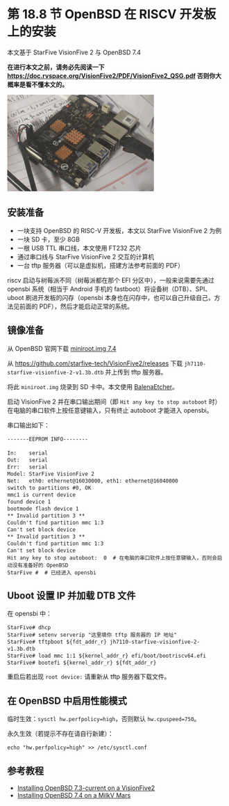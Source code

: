 # 第 18.8 节 OpenBSD 在 RISCV 开发板上的安装

本文基于 StarFive VisionFive 2 与 OpenBSD 7.4

**在进行本文之前，请务必先阅读一下 <https://doc.rvspace.org/VisionFive2/PDF/VisionFive2_QSG.pdf> 否则你大概率是看不懂本文的。** 


![StarFive VisionFive 2](../.gitbook/assets/vf2.png)

## 安装准备

- 一块支持 OpenBSD 的 RISC-V 开发板，本文以 StarFive VisionFive 2 为例
- 一块 SD 卡，至少 8GB
- 一根 USB TTL 串口线，本文使用 FT232 芯片
- 通过串口线与 StarFive VisionFive 2 交互的计算机
- 一台 tftp 服务器（可以是虚拟机，搭建方法参考前面的 PDF）

riscv 启动与树莓派不同（树莓派都在那个 EFI 分区中），一般来说需要先通过 opensbi 系统（相当于 Android 手机的 fastboot）将设备树（DTB）、SPI、uboot 刷进开发板的闪存（opensbi 本身也在闪存中，也可以自己升级自己，方法见前面的 PDF），然后才能启动正常的系统。

## 镜像准备

从 OpenBSD 官网下载 [miniroot.img 7.4](https://cdn.openbsd.org/pub/OpenBSD/7.4/riscv64/miniroot74.img)

从 <https://github.com/starfive-tech/VisionFive2/releases> 下载 `jh7110-starfive-visionfive-2-v1.3b.dtb` 并上传到 tftp 服务器。

将此 `miniroot.img` 烧录到 SD 卡中。本文使用 [BalenaEtcher](https://www.balena.io/etcher/)。

启动 VisionFive 2 并在串口输出期间（即 `Hit any key to stop autoboot` 时）在电脑的串口软件上按任意键输入，只有终止 autoboot 才能进入 opensbi。

串口输出如下：

```shell-session
-------EEPROM INFO--------

In:    serial
Out:   serial
Err:   serial
Model: StarFive VisionFive 2
Net:   eth0: ethernet@16030000, eth1: ethernet@16040000
switch to partitions #0, OK
mmc1 is current device
found device 1
bootmode flash device 1
** Invalid partition 3 **
Couldn't find partition mmc 1:3
Can't set block device
** Invalid partition 3 **
Couldn't find partition mmc 1:3
Can't set block device
Hit any key to stop autoboot:  0  # 在电脑的串口软件上按任意键输入，否则会启动没有准备好的 OpenBSD
StarFive #  # 已经进入 opensbi
```

## Uboot 设置 IP 并加载 DTB 文件

在 opensbi 中：

```shell-session
StarFive# dhcp
StarFive# setenv serverip "这里填你 tftp 服务器的 IP 地址"
StarFive# tftpboot ${fdt_addr_r} jh7110-starfive-visionfive-2-v1.3b.dtb
StarFive# load mmc 1:1 ${kernel_addr_r} efi/boot/bootriscv64.efi
StarFive# bootefi ${kernel_addr_r} ${fdt_addr_r}
```

重启后若出现 `root device:` 请重新从 tftp 服务器下载文件。

## 在 OpenBSD 中启用性能模式

临时生效：`sysctl hw.perfpolicy=high`，否则默认 `hw.cpuspeed=750`。

永久生效（若提示不存在请自行新建）：

```shell-session
echo "hw.perfpolicy=high" >> /etc/sysctl.conf
```

## 参考教程

- [Installing OpenBSD 7.3-current on a VisionFive2](https://gist.github.com/csgordon/74658096f7838382b40bd64e11f6983e)
- [Installing OpenBSD 7.4 on a MilkV Mars](https://mzh.io/installing-openbsd-7-4-on-a-milkv-mars)
